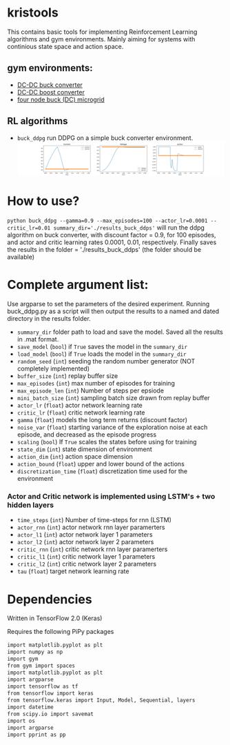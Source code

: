 # kristools

This contains basic tools for implementing Reinforcement Learning algorithms and gym environments. Mainly aiming for systems with continious state space and action space.

## gym environments:

- [DC-DC buck converter](rl/gym_env/buck.py)
- [DC-DC boost converter](rl/gym_env/boost.py)
- [four node buck (DC) microgrid](rl/gym_env/buck_microgrid.py)

## RL algorithms

- `buck_ddpg` run DDPG on a simple buck converter environment.
  ![DC-DC buck converter](results/results_plot_nice.png)

# How to use?

`python buck_ddpg --gamma=0.9 --max_episodes=100 --actor_lr=0.0001 --critic_lr=0.01 summary_dir='./results_buck_ddps'`
will run the ddpg algorithm on buck converter, with discount factor = 0.9, for 100 episodes, and actor and critic learning rates 0.0001, 0.01, respectively. Finally saves the results in the folder = './results_buck_ddps' (the folder should be available)

# Complete argument list:

Use argparse to set the parameters of the desired experiment. Running buck_ddpg.py as a script will then output the results to a named and dated directory in the results folder.

- `summary_dir` folder path to load and save the model. Saved all the results in .mat format.
- `save_model` (`bool`) if `True` saves the model in the `summary_dir`
- `load_model` (`bool`) if `True` loads the model in the `summary_dir`
- `random_seed` (`int`) seeding the random number generator (NOT completely implemented)
- `buffer_size` (`int`) replay buffer size
- `max_episodes` (`int`) max number of episodes for training
- `max_episode_len` (`int`) Number of steps per epsiode
- `mini_batch_size` (`int`) sampling batch size drawn from replay buffer
- `actor_lr` (`float`) actor network learning rate
- `critic_lr` (`float`) critic network learning rate
- `gamma` (`float`) models the long term returns (discount factor)
- `noise_var` (`float`) starting variance of the exploration noise at each episode, and decreased as the episode progress
- `scaling` (`bool`) If `True` scales the states before using for training
- `state_dim` (`int`) state dimension of environment
- `action_dim` (`int`) action space dimension
- `action_bound` (`float`) upper and lower bound of the actions
- `discretization_time` (`float`) discretization time used for the environment

### Actor and Critic network is implemented using LSTM's + two hidden layers

- `time_steps` (`int`) Number of time-steps for rnn (LSTM)
- `actor_rnn` (`int`) actor network rnn layer paramerters
- `actor_l1` (`int`) actor network layer 1 parameters
- `actor_l2` (`int`) actor network layer 2 parameters
- `critic_rnn` (`int`) critic network rnn layer paramerters
- `critic_l1` (`int`) critic network layer 1 parameters
- `critic_l2` (`int`) critic network layer 2 parameters
- `tau` (`float`) target network learning rate

# Dependencies

Written in TensorFlow 2.0 (Keras)

Requires the following PiPy packages

```
import matplotlib.pyplot as plt
import numpy as np
import gym
from gym import spaces
import matplotlib.pyplot as plt
import argparse
import tensorflow as tf
from tensorflow import keras
from tensorflow.keras import Input, Model, Sequential, layers
import datetime
from scipy.io import savemat
import os
import argparse
import pprint as pp
```
